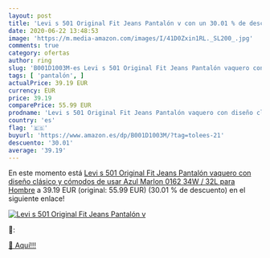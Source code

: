```yaml
---
layout: post
title: 'Levi s 501 Original Fit Jeans Pantalón v con un 30.01 % de descuento'
date: 2020-06-22 13:48:53
image: 'https://m.media-amazon.com/images/I/41D0Zxin1RL._SL200_.jpg'
comments: true
category: ofertas
author: ring
slug: 'B001D1003M-es Levi s 501 Original Fit Jeans Pantalón vaquero con diseño...'
tags: [ 'pantalón', ]
actualPrice: 39.19 EUR
currency: EUR
price: 39.19
comparePrice: 55.99 EUR
prodname: 'Levi s 501 Original Fit Jeans Pantalón vaquero con diseño clásico y cómodos de usar  Azul Marlon 0162  34W / 32L para Hombre'
country: 'es'
flag: '🇪🇸'
buyurl: 'https://www.amazon.es/dp/B001D1003M/?tag=tolees-21'
descuento: '30.01'
average: '39.19'
---
```


En este momento está [Levi s 501 Original Fit Jeans Pantalón vaquero con diseño clásico y cómodos de usar  Azul Marlon 0162  34W / 32L para Hombre](https://www.amazon.es/dp/B001D1003M/?tag=tolees-21) a 39.19 EUR (original: 55.99 EUR) (30.01 %  de descuento) en el siguiente enlace!

[![Levi s 501 Original Fit Jeans Pantalón v](https://m.media-amazon.com/images/I/41D0Zxin1RL._SL200_.jpg)](https://www.amazon.es/dp/B001D1003M/?tag=tolees-21)

🔎:


[🛒 Aquí!!!](https://www.amazon.es/dp/B001D1003M/?tag=tolees-21)
